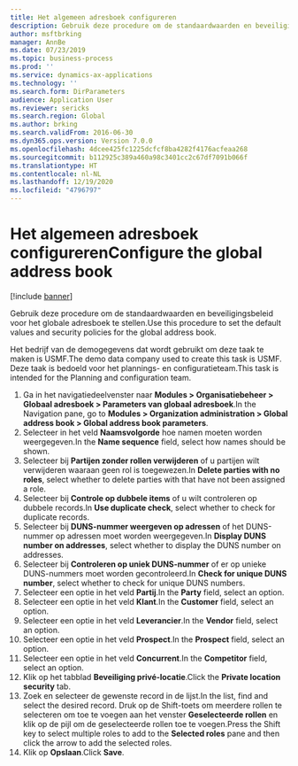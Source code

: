 ```yaml
---
title: Het algemeen adresboek configureren
description: Gebruik deze procedure om de standaardwaarden en beveiligingsbeleid voor het globale adresboek te stellen.
author: msftbrking
manager: AnnBe
ms.date: 07/23/2019
ms.topic: business-process
ms.prod: ''
ms.service: dynamics-ax-applications
ms.technology: ''
ms.search.form: DirParameters
audience: Application User
ms.reviewer: sericks
ms.search.region: Global
ms.author: brking
ms.search.validFrom: 2016-06-30
ms.dyn365.ops.version: Version 7.0.0
ms.openlocfilehash: 4dcee425fc1225dcfcf8ba4282f4176acfeaa268
ms.sourcegitcommit: b112925c389a460a98c3401cc2c67df7091b066f
ms.translationtype: HT
ms.contentlocale: nl-NL
ms.lasthandoff: 12/19/2020
ms.locfileid: "4796797"
---
```

# <a name="configure-the-global-address-book"></a><span data-ttu-id="bdf5f-103">Het algemeen adresboek configureren</span><span class="sxs-lookup"><span data-stu-id="bdf5f-103">Configure the global address book</span></span>

[!include [banner](../../includes/banner.md)]

<span data-ttu-id="bdf5f-104">Gebruik deze procedure om de standaardwaarden en beveiligingsbeleid voor het globale adresboek te stellen.</span><span class="sxs-lookup"><span data-stu-id="bdf5f-104">Use this procedure to set the default values and security policies for the global address book.</span></span> 

<span data-ttu-id="bdf5f-105">Het bedrijf van de demogegevens dat wordt gebruikt om deze taak te maken is USMF.</span><span class="sxs-lookup"><span data-stu-id="bdf5f-105">The demo data company used to create this task is USMF.</span></span> <span data-ttu-id="bdf5f-106">Deze taak is bedoeld voor het plannings- en configuratieteam.</span><span class="sxs-lookup"><span data-stu-id="bdf5f-106">This task is intended for the Planning and configuration team.</span></span>

1. <span data-ttu-id="bdf5f-107">Ga in het navigatiedeelvenster naar **Modules > Organisatiebeheer > Globaal adresboek > Parameters van globaal adresboek**.</span><span class="sxs-lookup"><span data-stu-id="bdf5f-107">In the Navigation pane, go to **Modules > Organization administration > Global address book > Global address book parameters**.</span></span>
2. <span data-ttu-id="bdf5f-108">Selecteer in het veld **Naamsvolgorde** hoe namen moeten worden weergegeven.</span><span class="sxs-lookup"><span data-stu-id="bdf5f-108">In the **Name sequence** field, select how names should be shown.</span></span>
3. <span data-ttu-id="bdf5f-109">Selecteer bij **Partijen zonder rollen verwijderen** of u partijen wilt verwijderen waaraan geen rol is toegewezen.</span><span class="sxs-lookup"><span data-stu-id="bdf5f-109">In **Delete parties with no roles**, select whether to delete parties with that have not been assigned a role.</span></span>
4. <span data-ttu-id="bdf5f-110">Selecteer bij **Controle op dubbele items** of u wilt controleren op dubbele records.</span><span class="sxs-lookup"><span data-stu-id="bdf5f-110">In **Use duplicate check**, select whether to check for duplicate records.</span></span>
5. <span data-ttu-id="bdf5f-111">Selecteer bij **DUNS-nummer weergeven op adressen** of het DUNS-nummer op adressen moet worden weergegeven.</span><span class="sxs-lookup"><span data-stu-id="bdf5f-111">In **Display DUNS number on addresses**, select whether to display the DUNS number on addresses.</span></span>
6. <span data-ttu-id="bdf5f-112">Selecteer bij **Controleren op uniek DUNS-nummer** of er op unieke DUNS-nummers moet worden gecontroleerd.</span><span class="sxs-lookup"><span data-stu-id="bdf5f-112">In **Check for unique DUNS number**, select whether to check for unique DUNS numbers.</span></span>
7. <span data-ttu-id="bdf5f-113">Selecteer een optie in het veld **Partij**.</span><span class="sxs-lookup"><span data-stu-id="bdf5f-113">In the **Party** field, select an option.</span></span>
8. <span data-ttu-id="bdf5f-114">Selecteer een optie in het veld **Klant**.</span><span class="sxs-lookup"><span data-stu-id="bdf5f-114">In the **Customer** field, select an option.</span></span>
9. <span data-ttu-id="bdf5f-115">Selecteer een optie in het veld **Leverancier**.</span><span class="sxs-lookup"><span data-stu-id="bdf5f-115">In the **Vendor** field, select an option.</span></span>
10. <span data-ttu-id="bdf5f-116">Selecteer een optie in het veld **Prospect**.</span><span class="sxs-lookup"><span data-stu-id="bdf5f-116">In the **Prospect** field, select an option.</span></span>
11. <span data-ttu-id="bdf5f-117">Selecteer een optie in het veld **Concurrent**.</span><span class="sxs-lookup"><span data-stu-id="bdf5f-117">In the **Competitor** field, select an option.</span></span>
12. <span data-ttu-id="bdf5f-118">Klik op het tabblad **Beveiliging privé-locatie**.</span><span class="sxs-lookup"><span data-stu-id="bdf5f-118">Click the **Private location security** tab.</span></span>
13. <span data-ttu-id="bdf5f-119">Zoek en selecteer de gewenste record in de lijst.</span><span class="sxs-lookup"><span data-stu-id="bdf5f-119">In the list, find and select the desired record.</span></span> <span data-ttu-id="bdf5f-120">Druk op de Shift-toets om meerdere rollen te selecteren om toe te voegen aan het venster **Geselecteerde rollen** en klik op de pijl om de geselecteerde rollen toe te voegen.</span><span class="sxs-lookup"><span data-stu-id="bdf5f-120">Press the Shift key to select multiple roles to add to the **Selected roles** pane and then click the arrow to add the selected roles.</span></span>  
14. <span data-ttu-id="bdf5f-121">Klik op **Opslaan**.</span><span class="sxs-lookup"><span data-stu-id="bdf5f-121">Click **Save**.</span></span>

